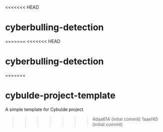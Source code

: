 <<<<<<< HEAD
# cyberbulling-detection
=======
<<<<<<< HEAD
# cyberbulling-detection
=======
# cybulde-project-template
A simple template for Cybulde project
>>>>>>> 4daa614 (intial commit)
>>>>>>> 1aaef45 (initial commit)
